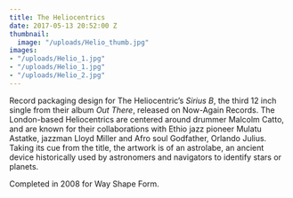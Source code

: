 ```yaml
---
title: The Heliocentrics
date: 2017-05-13 20:52:00 Z
thumbnail:
  image: "/uploads/Helio_thumb.jpg"
images:
- "/uploads/Helio_1.jpg"
- "/uploads/Helio_1.jpg"
- "/uploads/Helio_2.jpg"
---
```


Record packaging design for The Heliocentric’s *Sirius B*, the third 12 inch single from their album *Out There*, released on Now-Again Records. The London-based Heliocentrics are centered around drummer Malcolm Catto, and are known for their collaborations with Ethio jazz pioneer Mulatu Astatke, jazzman Lloyd Miller and Afro soul Godfather, Orlando Julius. Taking its cue from the title, the artwork is of an astrolabe, an ancient device historically used by astronomers and navigators to identify stars or planets.

Completed in 2008 for Way Shape Form.